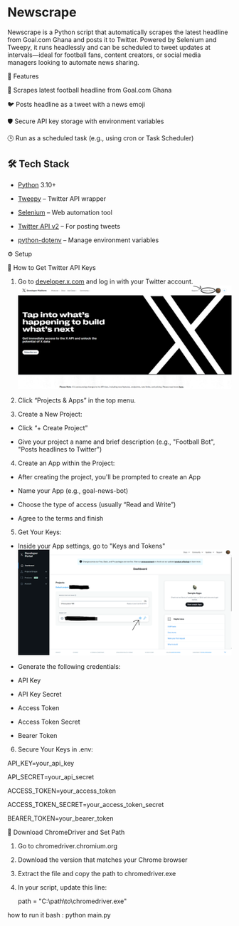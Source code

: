# Newscrape
Newscrape is a Python script that automatically scrapes the latest headline from Goal.com Ghana and posts it to Twitter. Powered by Selenium and Tweepy, it runs headlessly and can be scheduled to tweet updates at intervals—ideal for football fans, content creators, or social media managers looking to automate news sharing.

🚀 Features

🔎 Scrapes latest football headline from Goal.com Ghana

🐦 Posts headline as a tweet with a news emoji

🛡️ Secure API key storage with environment variables

🕒 Run as a scheduled task (e.g., using cron or Task Scheduler)

## 🛠️ Tech Stack
- [Python](https://www.python.org/) 3.10+
  
- [Tweepy](https://docs.tweepy.org/) – Twitter API wrapper
  
- [Selenium](https://www.selenium.dev/documentation/) – Web automation tool
  
- [Twitter API v2](https://developer.twitter.com/en/docs/twitter-api) – For posting tweets
  
- [python-dotenv](https://pypi.org/project/python-dotenv/) – Manage environment variables

⚙️ Setup

🔑 How to Get Twitter API Keys

1. Go to [developer.x.com](https://developer.x.com/en) and log in with your Twitter account.
   ![Developer Portal](images/portal.png)

3. Click “Projects & Apps” in the top menu.

4. Create a New Project:

- Click “+ Create Project”

- Give your project a name and brief description (e.g., "Football Bot", "Posts headlines to Twitter")

4. Create an App within the Project:

- After creating the project, you'll be prompted to create an App

- Name your App (e.g., goal-news-bot)

- Choose the type of access (usually “Read and Write”)

- Agree to the terms and finish

5. Get Your Keys:

- Inside your App settings, go to "Keys and Tokens"
  ![App Settings](images/setting.png)

- Generate the following credentials:

 - API Key

 - API Key Secret

 - Access Token

 - Access Token Secret

 - Bearer Token

6. Secure Your Keys in .env:

API_KEY=your_api_key

API_SECRET=your_api_secret

ACCESS_TOKEN=your_access_token

ACCESS_TOKEN_SECRET=your_access_token_secret

BEARER_TOKEN=your_bearer_token

🔧 Download ChromeDriver and Set Path

1. Go to chromedriver.chromium.org

2. Download the version that matches your Chrome browser

3. Extract the file and copy the path to chromedriver.exe

4. In your script, update this line:
   
   path = "C:\\path\\to\\chromedriver.exe"

how to run it
bash : python main.py
